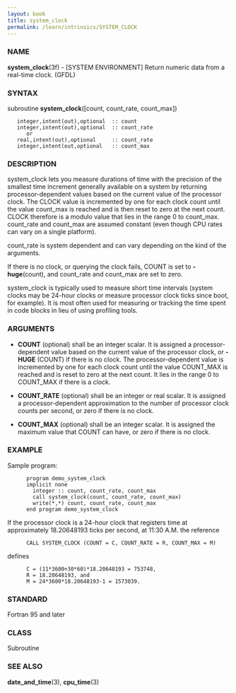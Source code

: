 ```yaml
---
layout: book
title: system_clock
permalink: /learn/intrinsics/SYSTEM_CLOCK
---
```

### NAME

__system\_clock__(3f) - \[SYSTEM ENVIRONMENT\] Return numeric data from a real-time clock.
(GFDL)

### SYNTAX

subroutine __system\_clock__(\[count, count\_rate, count\_max\])

```
   integer,intent(out),optional  :: count
   integer,intent(out),optional  :: count_rate
      or
   real,intent(out),optional     :: count_rate
   integer,intent(out,optional   :: count_max
```

### DESCRIPTION

system\_clock lets you measure durations of time with the precision of
the smallest time increment generally available on a system by returning
processor-dependent values based on the current value of the processor
clock. The CLOCK value is incremented by one for each clock count until
the value count\_max is reached and is then reset to zero at the next
count. CLOCK therefore is a modulo value that lies in the range 0 to
count\_max. count\_rate and count\_max are assumed constant (even though
CPU rates can vary on a single platform).

count\_rate is system dependent and can vary depending on the kind of
the arguments.

If there is no clock, or querying the clock fails, COUNT is set to
__-huge__(count), and count\_rate and count\_max are set to zero.

system\_clock is typically used to measure short time intervals (system
clocks may be 24-hour clocks or measure processor clock ticks since
boot, for example). It is most often used for measuring or tracking the
time spent in code blocks in lieu of using profiling tools.

### ARGUMENTS

  - __COUNT__
    (optional) shall be an integer scalar. It is assigned a
    processor-dependent value based on the current value of the
    processor clock, or __-HUGE__ (COUNT) if there is no clock. The
    processor-dependent value is incremented by one for each clock count
    until the value COUNT\_MAX is reached and is reset to zero at the
    next count. It lies in the range 0 to COUNT\_MAX if there is a
    clock.

  - __COUNT\_RATE__
    (optional) shall be an integer or real scalar. It is assigned a
    processor-dependent approximation to the number of processor clock
    counts per second, or zero if there is no clock.

  - __COUNT\_MAX__
    (optional) shall be an integer scalar. It is assigned the maximum
    value that COUNT can have, or zero if there is no clock.

### EXAMPLE

Sample program:

```
      program demo_system_clock
      implicit none
        integer :: count, count_rate, count_max
        call system_clock(count, count_rate, count_max)
        write(*,*) count, count_rate, count_max
      end program demo_system_clock
```

If the processor clock is a 24-hour clock that registers time at
approximately 18.20648193 ticks per second, at 11:30 A.M. the reference

```
      CALL SYSTEM_CLOCK (COUNT = C, COUNT_RATE = R, COUNT_MAX = M)
```

defines

```
      C = (11*3600+30*60)*18.20648193 = 753748,
      R = 18.20648193, and
      M = 24*3600*18.20648193-1 = 1573039.
```

### STANDARD

Fortran 95 and later

### CLASS

Subroutine

### SEE ALSO

__date\_and\_time__(3), __cpu\_time__(3)
